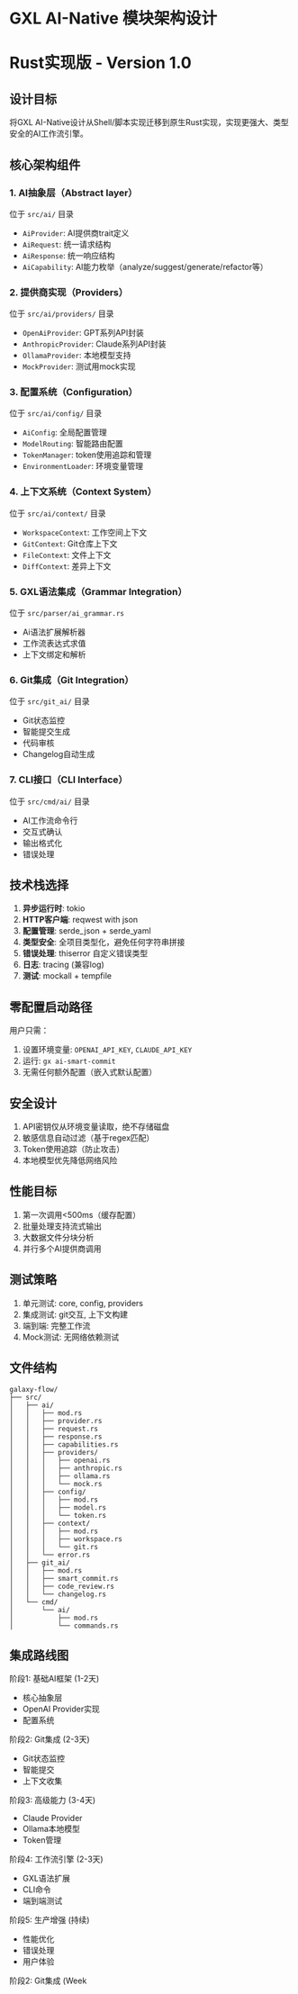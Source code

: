 
# GXL AI-Native 模块架构设计
# Rust实现版 - Version 1.0

## 设计目标
将GXL AI-Native设计从Shell/脚本实现迁移到原生Rust实现，实现更强大、类型安全的AI工作流引擎。

## 核心架构组件

### 1. AI抽象层（Abstract layer）
位于 `src/ai/` 目录
- `AiProvider`: AI提供商trait定义
- `AiRequest`: 统一请求结构
- `AiResponse`: 统一响应结构
- `AiCapability`: AI能力枚举（analyze/suggest/generate/refactor等）

### 2. 提供商实现（Providers）
位于 `src/ai/providers/` 目录
- `OpenAiProvider`: GPT系列API封装
- `AnthropicProvider`: Claude系列API封装
- `OllamaProvider`: 本地模型支持
- `MockProvider`: 测试用mock实现

### 3. 配置系统（Configuration）
位于 `src/ai/config/` 目录
- `AiConfig`: 全局配置管理
- `ModelRouting`: 智能路由配置
- `TokenManager`: token使用追踪和管理
- `EnvironmentLoader`: 环境变量管理

### 4. 上下文系统（Context System）
位于 `src/ai/context/` 目录
- `WorkspaceContext`: 工作空间上下文
- `GitContext`: Git仓库上下文
- `FileContext`: 文件上下文
- `DiffContext`: 差异上下文

### 5. GXL语法集成（Grammar Integration）
位于 `src/parser/ai_grammar.rs`
- Ai语法扩展解析器
- 工作流表达式求值
- 上下文绑定和解析

### 6. Git集成（Git Integration）
位于 `src/git_ai/` 目录
- Git状态监控
- 智能提交生成
- 代码审核
- Changelog自动生成

### 7. CLI接口（CLI Interface）
位于 `src/cmd/ai/` 目录
- AI工作流命令行
- 交互式确认
- 输出格式化
- 错误处理

## 技术栈选择

1. **异步运行时**: tokio
2. **HTTP客户端**: reqwest with json
3. **配置管理**: serde_json + serde_yaml
4. **类型安全**: 全项目类型化，避免任何字符串拼接
5. **错误处理**: thiserror 自定义错误类型
6. **日志**: tracing (兼容log)
7. **测试**: mockall + tempfile

## 零配置启动路径

用户只需：
1. 设置环境变量: `OPENAI_API_KEY`, `CLAUDE_API_KEY`
2. 运行: `gx ai-smart-commit`
3. 无需任何额外配置（嵌入式默认配置）

## 安全设计

1. API密钥仅从环境变量读取，绝不存储磁盘
2. 敏感信息自动过滤（基于regex匹配）
3. Token使用追踪（防止攻击）
4. 本地模型优先降低网络风险

## 性能目标

1. 第一次调用<500ms（缓存配置）
2. 批量处理支持流式输出
3. 大数据文件分块分析
4. 并行多个AI提供商调用

## 测试策略

1. 单元测试: core, config, providers
2. 集成测试: git交互, 上下文构建
3. 端到端: 完整工作流
4. Mock测试: 无网络依赖测试

## 文件结构

```
galaxy-flow/
├── src/
│   ├── ai/
│   │   ├── mod.rs
│   │   ├── provider.rs
│   │   ├── request.rs
│   │   ├── response.rs
│   │   ├── capabilities.rs
│   │   ├── providers/
│   │   │   ├── openai.rs
│   │   │   ├── anthropic.rs
│   │   │   ├── ollama.rs
│   │   │   └── mock.rs
│   │   ├── config/
│   │   │   ├── mod.rs
│   │   │   ├── model.rs
│   │   │   └── token.rs
│   │   ├── context/
│   │   │   ├── mod.rs
│   │   │   ├── workspace.rs
│   │   │   └── git.rs
│   │   └── error.rs
│   ├── git_ai/
│   │   ├── mod.rs
│   │   ├── smart_commit.rs
│   │   ├── code_review.rs
│   │   └── changelog.rs
│   └── cmd/
│       └── ai/
│           ├── mod.rs
│           └── commands.rs
```

## 集成路线图

阶段1: 基础AI框架 (1-2天)
- 核心抽象层
- OpenAI Provider实现
- 配置系统

阶段2: Git集成 (2-3天)
- Git状态监控
- 智能提交
- 上下文收集

阶段3: 高级能力 (3-4天)
- Claude Provider
- Ollama本地模型
- Token管理

阶段4: 工作流引擎 (2-3天)
- GXL语法扩展
- CLI命令
- 端到端测试

阶段5: 生产增强 (持续)
- 性能优化
- 错误处理
- 用户体验

阶段2: Git集成 (Week